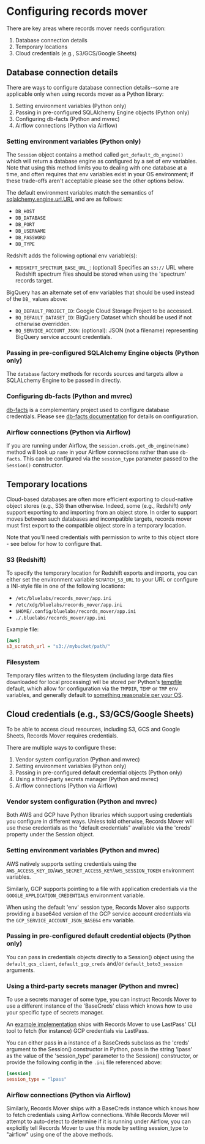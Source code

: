 # Configuring records mover

There are key areas where records mover needs configuration:

1. Database connection details
2. Temporary locations
3. Cloud credentials (e.g., S3/GCS/Google Sheets)

## Database connection details

There are ways to configure database connection details--some are
applicable only when using records mover as a Python library:

1. Setting environment variables (Python only)
2. Passing in pre-configured SQLAlchemy Engine objects (Python only)
3. Configuring db-facts (Python and mvrec)
4. Airflow connections (Python via Airflow)

### Setting environment variables (Python only)

The `Session` object contains a method called
`get_default_db_engine()` which will return a database engine as
configured by a set of env variables.  Note that using this method
limits you to dealing with one database at a time, and often requires
that env variables exist in your OS environment; if these trade-offs
aren't acceptable please see the other options below.

The default environment variables match the semantics of
[sqlalchemy.engine.url.URL](https://docs.sqlalchemy.org/en/13/core/engines.html#sqlalchemy.engine.url.URL)
and are as follows:

* `DB_HOST`
* `DB_DATABASE`
* `DB_PORT`
* `DB_USERNAME`
* `DB_PASSWORD`
* `DB_TYPE`

Redshift adds the following optional env variable(s):

* `REDSHIFT_SPECTRUM_BASE_URL_`: (optional) Specifies an `s3://` URL
  where Redshift spectrum files should be stored when using the
  'spectrum' records target.

BigQuery has an alternate set of env variables that should be used
instead of the `DB_` values above:

* `BQ_DEFAULT_PROJECT_ID`: Google Cloud Storage Project to be accessed.
* `BQ_DEFAULT_DATASET_ID`: BigQuery Dataset which should be used if
  not otherwise overridden.
* `BQ_SERVICE_ACCOUNT_JSON`: (optional): JSON (not a filename)
  representing BigQuery service account credentials.

### Passing in pre-configured SQLAlchemy Engine objects (Python only)

The `database` factory methods for records sources and targets allow a
SQLALchemy Engine to be passed in directly.

### Configuring db-facts (Python and mvrec)

[db-facts](https://github.com/bluelabsio/db-facts) is a complementary
project used to configure database credentials.  Please see
[db-facts documentation](https://github.com/bluelabsio/db-facts/blob/master/CONFIGURATION.md)
for details on configuration.

### Airflow connections (Python via Airflow)

If you are running under Airflow, the
`session.creds.get_db_engine(name)` method will look up `name` in your
Airflow connections rather than use `db-facts`.  This can be
configured via the `session_type` parameter passed to the `Session()`
constructor.

## Temporary locations

Cloud-based databases are often more efficient exporting to
cloud-native object stores (e.g., S3) than otherwise.  Indeed, some
(e.g., Redshift) *only* support exporting to and importing from an
object store.  In order to support moves between such databases and
incompatible targets, records mover must first export to the
compatible object store in a temporary location.

Note that you'll need credentials with permission to write to this
object store - see below for how to configure that.

### S3 (Redshift)

To specify the temporary location for Redshift exports and imports,
you can either set the environment variable `SCRATCH_S3_URL` to your
URL or configure a INI-style file in one of the following locations:

* `/etc/bluelabs/records_mover/app.ini`
* `/etc/xdg/bluelabs/records_mover/app.ini`
* `$HOME/.config/bluelabs/records_mover/app.ini`
* `./.bluelabs/records_mover/app.ini`

Example file:

```ini
[aws]
s3_scratch_url = "s3://mybucket/path/"
```

### Filesystem

Temporary files written to the filesystem (including large data files
downloaded for local processing) will be stored per Python's
[tempfile](https://docs.python.org/3/library/tempfile.html) default,
which allow for configuration via the `TMPDIR`, `TEMP` or `TMP` env
variables, and generally default to
[something reasonable per your OS](https://docs.python.org/3/library/tempfile.html#tempfile.gettempdir).

## Cloud credentials (e.g., S3/GCS/Google Sheets)

To be able to access cloud resources, including S3, GCS and Google
Sheets, Records Mover requires credentials.

There are multiple ways to configure these:

1. Vendor system configuration (Python and mvrec)
2. Setting environment variables (Python only)
3. Passing in pre-configured default credential objects (Python only)
4. Using a third-party secrets manager (Python and mvrec)
5. Airflow connections (Python via Airflow)

### Vendor system configuration (Python and mvrec)

Both AWS and GCP have Python libraries which support using credentials
you configure in different ways.  Unless told otherwise, Records Mover
will use these credentials as the "default credentials" available via
the 'creds' property under the Session object.

### Setting environment variables (Python and mvrec)

AWS natively supports setting credentials using the
`AWS_ACCESS_KEY_ID`/`AWS_SECRET_ACCESS_KEY`/`AWS_SESSION_TOKEN`
environment variables.

Similarly, GCP supports pointing to a file with application
credentials via the `GOOGLE_APPLICATION_CREDENTIALS` environment
variable.

When using the default 'env' session type, Records Mover also supports
providing a base64ed version of the GCP service account credentials via
the `GCP_SERVICE_ACCOUNT_JSON_BASE64` env variable.

### Passing in pre-configured default credential objects (Python only)

You can pass in credentials objects directly to a Session() object
using the `default_gcs_client`, `default_gcp_creds` and/or
`default_boto3_session` arguments.

### Using a third-party secrets manager (Python and mvrec)

To use a secrets manager of some type, you can instruct Records Mover
to use a different instance of the 'BaseCreds' class which knows how
to use your specific type of secrets manager.

An [example implementation](https://github.com/bluelabsio/records-mover/blob/master/records_mover/creds/creds_via_lastpass.py)
ships with Records Mover to use LastPass' CLI tool to fetch (for
instance) GCP credentials via LastPass.

You can either pass in a instance of a BaseCreds subclass as the
'creds' argument to the Session() constructor in Python, pass in the
string 'lpass' as the value of the 'session_type' parameter to the
Session() constructor, or provide the following config in the `.ini`
file referenced above:

```ini
[session]
session_type = "lpass"
```

### Airflow connections (Python via Airflow)

Similarly, Records Mover ships with a BaseCreds instance which knows
how to fetch credentials using Airflow connections.  While Records
Mover will attempt to auto-detect to determine if it is running under
Airflow, you can explicitly tell Records Mover to use this mode by
setting session_type to "airflow" using one of the above methods.
